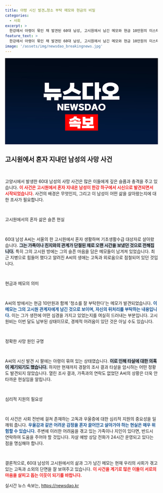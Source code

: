 ```yaml
---
title: 아령 시신 발견…청소 부탁 메모와 현금의 비밀
categories:
  - 사회
excerpt: >
  한강에서 아령이 묶인 채 발견된 60대 남성, 고시원에서 남긴 메모와 현금 10만원의 미스터리! 가족 없이 외롭게 살던 그의 마지막 순간에 숨겨진 진실은? 경찰의 수사가 시작됐다!
feature_text: >
  한강에서 아령이 묶인 채 발견된 60대 남성, 고시원에서 남긴 메모와 현금 10만원의 미스터리! 가족 없이 외롭게 살던 그의 마지막 순간에 숨겨진 진실은? 경찰의 수사가 시작됐다!
image: '/assets/img/newsdao_breakingnews.jpg'
---
```


<p><img src="/assets/img/newsdao_breakingnews.jpg" alt="ontimetimes 속보" /></p>

<h2 data-ke-size="size26">고시원에서 혼자 지내던 남성의 사망 사건</h2>

<p data-ke-size="size16">&nbsp;</p>

<p>고양시에서 발생한 60대 남성의 사망 사건은 많은 이들에게 깊은 슬픔과 충격을 주고 있습니다. <b><span style="color: #ee2323;">이 사건은 고시원에서 혼자 지내온 남성이 한강 하구에서 시신으로 발견되면서 시작되었습니다.</span></b> 사건의 배경은 무엇인지, 그리고 이 남성이 어떤 삶을 살아왔는지에 대한 조사가 필요합니다. </p>

<p data-ke-size="size16">&nbsp;</p>

<p>고시원에서의 혼자 삶은 슬픈 현실</p>

<p data-ke-size="size16">&nbsp;</p>

<p>60대 남성 A씨는 서울의 한 고시원에서 혼자 생활하며 기초생활수급 대상자로 살아왔습니다. <b><span style="background-color: #21538527;">그는 가족이나 친지와의 관계가 단절된 채로 오랜 시간을 보냈던 것으로 전해집니다.</span></b> 특히 그의 고시원 방에는 그의 슬픈 마음을 담은 메모들이 남겨져 있었습니다. 최근 지병으로 힘들어 했다고 알려진 A씨의 생애는 고독과 외로움으로 점철되어 있던 것입니다.</p>

<p data-ke-size="size16">&nbsp;</p>

<p>현금과 메모의 의미</p>

<p data-ke-size="size16">&nbsp;</p>

<p>A씨의 방에서는 현금 10만원과 함께 '청소를 잘 부탁한다'는 메모가 발견되었습니다. <b><span style="color: #1a5490;">이 메모는 그의 고시원 관계자에게 남긴 것으로 보이며, 자신의 뒤처리를 부탁하는 내용입니다.</span></b> 이는 그가 생전에 어떤 심경을 가지고 있었는지를 여실히 드러내는 부분입니다. 고시원비는 이번 달도 납부된 상태이므로, 경제적 어려움이 있던 것은 아닐 수도 있습니다.</p>

<p data-ke-size="size16">&nbsp;</p>

<p>정확한 사망 원인 규명</p>

<p data-ke-size="size16">&nbsp;</p>

<p>A씨의 시신 발견 시 팔에는 아령이 묶여 있는 상태였습니다. <b><span style="background-color: #21538527;">이로 인해 타살에 대한 의혹이 제기되기도 했습니다.</span></b> 하지만 현재까지 경찰의 조사 결과 타살을 암시하는 어떤 정황도 발견되지 않았습니다.  열린 조사 결과, 가족과의 연락도 없었던 A씨의 상황은 더욱 안타까운 현실임을 알립니다.</p>

<p data-ke-size="size16">&nbsp;</p>

<p>심리적 지원의 필요성</p>

<p data-ke-size="size16">&nbsp;</p>

<p>이 사건은 사회 전반에 걸쳐 존재하는 고독과 우울증에 대한 심리적 지원의 중요성을 일깨워 줍니다. <b><span style="color: #1a5490;">우울감과 같은 어려운 감정을 혼자 끌어안고 살아가야 하는 현실은 매우 위험할 수 있습니다.</span></b> 주변에 이러한 어려움을 겪고 있는 가족이나 지인이 있다면, 반드시 연락하여 도움을 주어야 할 것입니다. 자살 예방 상담 전화가 24시간 운영되고 있다는 점을 명심해야 합니다.</p>

<p data-ke-size="size16">&nbsp;</p>

<p>결론적으로, 60대 남성의 고시원에서의 삶과 그가 남긴 메모는 현재 우리의 사회가 겪고 있는 고독과 소외의 단면을 잘 보여주고 있습니다. <b><span style="color: #ee2323;">이 사건을 계기로 많은 이들이 서로의 마음을 살피고 돕는 이웃이 되기를 바랍니다.</span></b></p>
실시간 뉴스 속보는, <a href="https://newsdao.kr" rel="dofollow">https://newsdao.kr</a>


